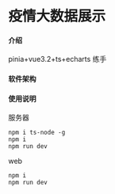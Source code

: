 # 疫情大数据展示

#### 介绍

pinia+vue3.2+ts+echarts 练手

#### 软件架构

#### 使用说明

服务器

```
npm i ts-node -g
npm i
npm run dev
```

web

```
npm i 
npm run dev
```
